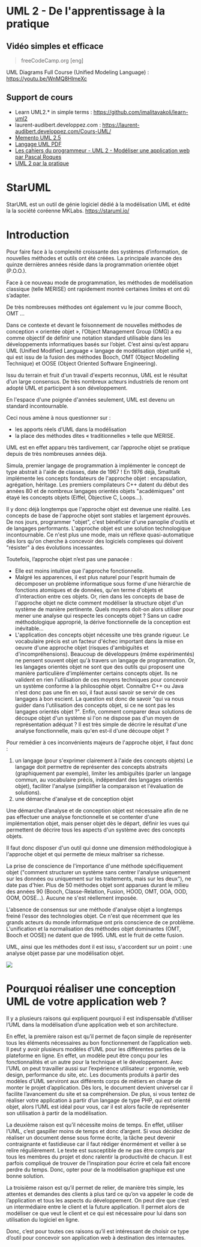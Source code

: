 # UML 2 -  De l'apprentissage à la pratique
## Vidéo simples et efficace

> freeCodeCamp.org [eng]

UML Diagrams Full Course (Unified Modeling Language) : <https://youtu.be/WnMQ8HlmeXc>

## Support de cours

- Learn UML2.* in simple terms :  <https://github.com/imalitavakoli/learn-uml2>
- laurent-audibert.developpez.com : <https://laurent-audibert.developpez.com/Cours-UML/>
- [Memento UML 2.5](./lecture/MémentoUML2.5.pdf)
- [Langage UML PDF](./lecture/3-UML.pdf)
- [Les cahiers du programmeur - UML 2 - Modéliser une application web par Pascal Roques](./lecture/UML_2_ModeliserUneApplicationWeb.pdf)
- [UML 2 par la pratique](./lecture/Roques06.pdf)

# StarUML

StarUML est un outil de génie logiciel dédié à la modélisation UML et édité la la société coréenne MKLabs.
<https://staruml.io/>

# Introduction

Pour faire face à la complexité croissante des systèmes d’information, de nouvelles méthodes et
outils ont été créées. La principale avancée des quinze dernières années réside dans la
programmation orientée objet (P.O.O.).

Face à ce nouveau mode de programmation, les méthodes de modélisation classique (telle
MERISE) ont rapidement montré certaines limites et ont dû s’adapter.

De très nombreuses méthodes ont également vu le jour comme Booch, OMT ...

Dans ce contexte et devant le foisonnement de nouvelles méthodes de conception « orientée objet »,
l’Object Management Group (OMG) a eu comme objectif de définir une notation standard utilisable
dans les développements informatiques basés sur l’objet. C’est ainsi qu’est apparu UML (Unified
Modified Language « langage de modélisation objet unifié »), qui est issu de la fusion des méthodes
Booch, OMT (Object Modelling Technique) et OOSE (Object Oriented Software Engineering).

Issu du terrain et fruit d'un travail d'experts reconnus, UML est le résultat d'un large consensus. De
très nombreux acteurs industriels de renom ont adopté UML et participent à son développement.

En l'espace d'une poignée d'années seulement, UML est devenu un standard incontournable.

Ceci nous amène à nous questionner sur :

- les apports réels d’UML dans la modélisation
- la place des méthodes dites « traditionnelles » telle que MERISE.

UML est en effet apparu très tardivement, car l’approche objet se pratique depuis de très
nombreuses années déjà.

Simula, premier langage de programmation à implémenter le concept de type abstrait à l'aide de
classes, date de 1967 ! En 1976 déjà, Smalltalk implémente les concepts fondateurs de l'approche
objet : encapsulation, agrégation, héritage. Les premiers compilateurs C++ datent du début des
années 80 et de nombreux langages orientés objets "académiques" ont étayé les concepts objets
(Eiffel, Objective C, Loops...).

Il y donc déjà longtemps que l'approche objet est devenue une réalité. Les concepts de base de
l'approche objet sont stables et largement éprouvés. De nos jours, programmer "objet", c'est
bénéficier d'une panoplie d'outils et de langages performants. L'approche objet est une solution
technologique incontournable. Ce n'est plus une mode, mais un réflexe quasi-automatique dès lors
qu'on cherche à concevoir des logiciels complexes qui doivent "résister" à des évolutions
incessantes.

Toutefois, l’approche objet n’est pas une panacée :

- Elle est moins intuitive que l'approche fonctionnelle.
- Malgré les apparences, il est plus naturel pour l'esprit humain de décomposer un problème
informatique sous forme d'une hiérarchie de fonctions atomiques et de données, qu'en terme
d'objets et d'interaction entre ces objets. Or, rien dans les concepts de base de l'approche objet ne dicte comment modéliser la
structure objet d'un système de manière pertinente. Quels moyens doit-on alors utiliser
pour mener une analyse qui respecte les concepts objet ? Sans un cadre méthodologique
approprié, la dérive fonctionnelle de la conception est inévitable...
- L'application des concepts objet nécessite une très grande rigueur.
Le vocabulaire précis est un facteur d'échec important dans la mise en oeuvre d'une
approche objet (risques d'ambiguïtés et d'incompréhensions). Beaucoup de développeurs
(même expérimentés) ne pensent souvent objet qu'à travers un langage de programmation.
Or, les langages orientés objet ne sont que des outils qui proposent une manière particulière
d'implémenter certains concepts objet. Ils ne valident en rien l'utilisation de ces moyens
techniques pour concevoir un système conforme à la philosophie objet.
Connaître C++ ou Java n'est donc pas une fin en soi, il faut aussi savoir se servir de ces
langages à bon escient. La question est donc de savoir "qui va nous guider dans l'utilisation
des concepts objet, si ce ne sont pas les langages orientés objet ?".
Enfin, comment comparer deux solutions de découpe objet d'un système si l'on ne dispose
pas d'un moyen de représentation adéquat ? Il est très simple de décrire le résultat d'une
analyse fonctionnelle, mais qu'en est-il d'une découpe objet ?

Pour remédier à ces inconvénients majeurs de l'approche objet, il faut donc :

1. un langage (pour s'exprimer clairement à l'aide des concepts objets)
Le langage doit permettre de représenter des concepts abstraits (graphiquement par
exemple), limiter les ambiguïtés (parler un langage commun, au vocabulaire précis,
indépendant des langages orientés objet), faciliter l'analyse (simplifier la comparaison et
l'évaluation de solutions).
2. une démarche d'analyse et de conception objet

Une démarche d’analyse et de conception objet est nécessaire afin de ne pas effectuer une analyse
fonctionnelle et se contenter d'une implémentation objet, mais penser objet dès le départ, définir les
vues qui permettent de décrire tous les aspects d'un système avec des concepts objets.

Il faut donc disposer d'un outil qui donne une dimension méthodologique à l'approche objet et
qui permette de mieux maîtriser sa richesse.

La prise de conscience de l'importance d'une méthode spécifiquement objet ("comment structurer
un système sans centrer l'analyse uniquement sur les données ou uniquement sur les traitements,
mais sur les deux"), ne date pas d'hier. Plus de 50 méthodes objet sont apparues durant le milieu des
années 90 (Booch, Classe-Relation, Fusion, HOOD, OMT, OOA, OOD, OOM, OOSE...). Aucune
ne s'est réellement imposée.

L'absence de consensus sur une méthode d'analyse objet a longtemps freiné l'essor des technologies
objet. Ce n'est que récemment que les grands acteurs du monde informatique ont pris conscience de
ce problème. L'unification et la normalisation des méthodes objet dominantes (OMT, Booch et
OOSE) ne datent que de 1995. UML est le fruit de cette fusion.

UML, ainsi que les méthodes dont il est issu, s'accordent sur un point : une analyse objet passe par
une modélisation objet.

![](https://upload.wikimedia.org/wikipedia/commons/thumb/9/90/Uml_diagram-fr.png/800px-Uml_diagram-fr.png)

# Pourquoi réaliser une conception UML de votre application web ?

Il y a plusieurs raisons qui expliquent pourquoi il est indispensable d’utiliser l’UML dans la modélisation d’une application web et son architecture.

En effet, la première raison est qu’il permet de façon simple de représenter tous les éléments nécessaires au bon fonctionnement de l’application web. Il peut y avoir plusieurs modèles d’UML pour les différentes parties de la plateforme en ligne. En effet, un modèle peut être conçu pour les fonctionnalités et un autre pour la technique et le développement. Avec l’UML on peut travailler aussi sur l’expérience utilisateur : ergonomie, web design, performance du site, etc. Les documents produits à partir des modèles d’UML serviront aux différents corps de métiers en charge de monter le projet d’application. Dès lors, le document devient universel car il facilite l’avancement du site et sa compréhension. De plus, si vous tentez de réaliser votre application à partir d’un langage de type PHP, qui est orienté objet, alors l’UML est idéal pour vous, car il est alors facile de représenter son utilisation à partir de la modélisation.

La deuxième raison est qu’il nécessite moins de temps. En effet, utiliser l’UML, c’est gaspiller moins de temps et donc d’argent. Si vous décidez de réaliser un document dense sous forme écrite, la tâche peut devenir contraignante et fastidieuse car il faut rédiger énormément et veiller à se relire régulièrement. Le texte est susceptible de ne pas être compris par tous les membres du projet et donc ralentir la productivité de chacun. Il est parfois compliqué de trouver de l’inspiration pour écrire et cela fait encore perdre du temps. Donc, opter pour de la modélisation graphique est une bonne solution.

La troisième raison est qu’il permet de relier, de manière très simple, les attentes et demandes des clients à plus tard ce qu’on va appeler le code de l’application et tous les aspects du développement. On peut dire que c’est un intermédiaire entre le client et la future application. Il permet alors de modéliser ce que veut le client et ce qui est nécessaire pour lui dans son utilisation du logiciel en ligne.

Donc, c’est pour toutes ces raisons qu’il est intéressant de choisir ce type d’outil pour concevoir son application web à destination des internautes.

